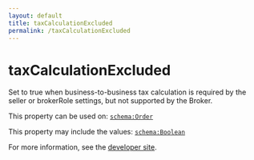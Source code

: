```yaml
---
layout: default
title: taxCalculationExcluded
permalink: /taxCalculationExcluded
---
```


# taxCalculationExcluded
Set to true when business-to-business tax calculation is required by the seller or brokerRole settings, but not supported by the Broker.

This property can be used on: [`schema:Order`](https://schema.org/Order)

This property may include the values: [`schema:Boolean`](https://schema.org/Boolean)

For more information, see the [developer site](https://developer.openactive.io/data-model/types/).